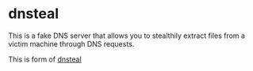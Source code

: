 # dnsteal

This is a fake DNS server that allows you to stealthily extract files from a victim machine through DNS requests. 

This is form of [dnsteal](https://github.com/m57/dnsteal)